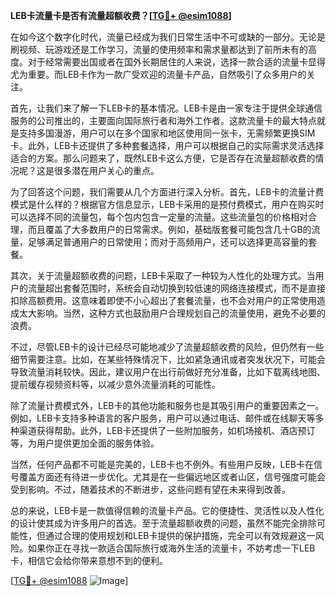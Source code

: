 **LEB卡流量卡是否有流量超额收费？[[TG💪+ @esim1088](https://t.me/s/esim1088)]**

在如今这个数字化时代，流量已经成为我们日常生活中不可或缺的一部分。无论是刷视频、玩游戏还是工作学习，流量的使用频率和需求量都达到了前所未有的高度。对于经常需要出国或者在国外长期居住的人来说，选择一款合适的流量卡显得尤为重要。而LEB卡作为一款广受欢迎的流量卡产品，自然吸引了众多用户的关注。

首先，让我们来了解一下LEB卡的基本情况。LEB卡是由一家专注于提供全球通信服务的公司推出的，主要面向国际旅行者和海外工作者。这款流量卡的最大特点就是支持多国漫游，用户可以在多个国家和地区使用同一张卡，无需频繁更换SIM卡。此外，LEB卡还提供了多种套餐选择，用户可以根据自己的实际需求灵活选择适合的方案。那么问题来了，既然LEB卡这么方便，它是否存在流量超额收费的情况呢？这是很多潜在用户关心的重点。

为了回答这个问题，我们需要从几个方面进行深入分析。首先，LEB卡的流量计费模式是什么样的？根据官方信息显示，LEB卡采用的是预付费模式，用户在购买时可以选择不同的流量包，每个包内包含一定量的流量。这些流量包的价格相对合理，而且覆盖了大多数用户的日常需求。例如，基础版套餐可能包含几十GB的流量，足够满足普通用户的日常使用；而对于高频用户，还可以选择更高容量的套餐。

其次，关于流量超额收费的问题，LEB卡采取了一种较为人性化的处理方式。当用户的流量超出套餐范围时，系统会自动切换到较低速的网络连接模式，而不是直接扣除高额费用。这意味着即使不小心超出了套餐流量，也不会对用户的正常使用造成太大影响。当然，这种方式也鼓励用户合理规划自己的流量使用，避免不必要的浪费。

不过，尽管LEB卡的设计已经尽可能地减少了流量超额收费的风险，但仍然有一些细节需要注意。比如，在某些特殊情况下，比如紧急通讯或者突发状况下，可能会导致流量消耗较快。因此，建议用户在出行前做好充分准备，比如下载离线地图、提前缓存视频资料等，以减少意外流量消耗的可能性。

除了流量计费模式外，LEB卡的其他功能和服务也是其吸引用户的重要因素之一。例如，LEB卡支持多种语言的客户服务，用户可以通过电话、邮件或在线聊天等多种渠道获得帮助。此外，LEB卡还提供了一些附加服务，如机场接机、酒店预订等，为用户提供更加全面的服务体验。

当然，任何产品都不可能是完美的，LEB卡也不例外。有些用户反映，LEB卡在信号覆盖方面还有待进一步优化。尤其是在一些偏远地区或者山区，信号强度可能会受到影响。不过，随着技术的不断进步，这些问题有望在未来得到改善。

总的来说，LEB卡是一款值得信赖的流量卡产品。它的便捷性、灵活性以及人性化的设计使其成为许多用户的首选。至于流量超额收费的问题，虽然不能完全排除可能性，但通过合理的使用规划和LEB卡提供的保护措施，完全可以有效规避这一风险。如果你正在寻找一款适合国际旅行或海外生活的流量卡，不妨考虑一下LEB卡，相信它会给你带来意想不到的便利。

[[TG💪+ @esim1088](https://t.me/s/esim1088) ![Image](https://i.postimg.cc/4NQfJmqS/Snipaste-2025-05-13-00-14-12.png)]